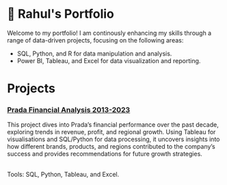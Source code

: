 # 🚀 Rahul's Portfolio
Welcome to my portfolio! I am continously enhancing my skills through a range of data-driven projects, focusing on the following areas:
- SQL, Python, and R for data manipulation and analysis.
- Power BI, Tableau, and Excel for data visualization and reporting.

<h1>Projects</h1>
<h3><a href=''>Prada Financial Analysis 2013-2023</a></h3>
This project dives into Prada’s financial performance over the past decade, exploring trends in revenue, profit, and regional growth. Using Tableau for visualisations and SQL/Python for data processing, it uncovers insights into how different brands, products, and regions contributed to the company’s success and provides recommendations for future growth strategies.

<br>Tools: SQL, Python, Tableau, and Excel.

